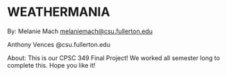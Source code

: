 # WEATHERMANIA

By: 
Melanie Mach
melaniemach@csu.fullerton.edu

Anthony Vences
@csu.fullerton.edu


About:
This is our CPSC 349 Final Project! We worked all semester long to complete this. Hope you like it!
